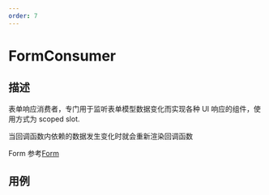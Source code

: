 ```yaml
---
order: 7
---
```


# FormConsumer

## 描述

表单响应消费者，专门用于监听表单模型数据变化而实现各种 UI 响应的组件，使用方式为 scoped slot.

当回调函数内依赖的数据发生变化时就会重新渲染回调函数

Form 参考[Form](https://core.formilyjs.org/api/models/form)

## 用例

<dumi-previewer demoPath="api/components/form-consumer" />
